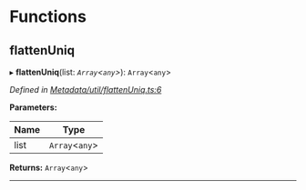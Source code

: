 

# Functions

<a id="flattenuniq"></a>

##  flattenUniq

▸ **flattenUniq**(list: *`Array`<`any`>*): `Array`<`any`>

*Defined in [Metadata/util/flattenUniq.ts:6](https://github.com/polkadot-js/api/blob/f8f05ba/packages/types/src/Metadata/util/flattenUniq.ts#L6)*

**Parameters:**

| Name | Type |
| ------ | ------ |
| list | `Array`<`any`> |

**Returns:** `Array`<`any`>

___

